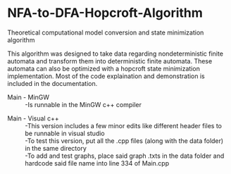 # NFA-to-DFA-Hopcroft-Algorithm
Theoretical computational model conversion and state minimization algorithm

This algorithm was designed to take data regarding nondeterministic finite automata and transform them into deterministic finite automata. 
These automata can also be optimized with a hopcroft state minimization implementation. 
Most of the code explaination and demonstration is included in the documentation.
	
<dl>
  	<dt>Main - MinGW</dt>
  	<dd>-Is runnable in the MinGW c++ compiler<br/></dd>
</dl>

<dl>
	<dt>Main - Visual c++</d>
	<dd>-This version includes a few minor edits like different header files to be runnable in visual studio<br/>
	-To test this version, put all the .cpp files (along with the data folder) in the same directory<br/>
	-To add and test graphs, place said graph .txts in the data folder and hardcode said file name into line 334 of Main.cpp</dd>
</dl>

